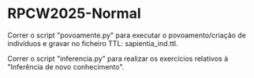 # RPCW2025-Normal


Correr o script "povoamente.py" para executar o povoamento/criação de indivíduos e gravar no ficheiro TTL: sapientia_ind.ttl.

Correr o script "inferencia.py" para realizar os exercícios relativos à "Inferência de novo conhecimento".
